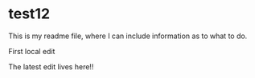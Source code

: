 # test12

This is my readme file, where I can include information as to what to do. 


First local edit

The latest edit lives here!!

